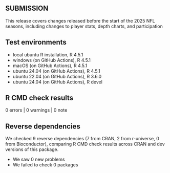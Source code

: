 ## SUBMISSION

This release covers changes released before the start of the 2025 NFL seasons,
including changes to player stats, depth charts, and participation

## Test environments
* local ubuntu R installation,      R 4.5.1
* windows      (on GitHub Actions), R 4.5.1
* macOS        (on GitHub Actions), R 4.5.1
* ubuntu 24.04 (on GitHub Actions), R 4.5.1
* ubuntu 22.04 (on GitHub Actions), R 3.6.0
* ubuntu 24.04 (on GitHub Actions), R devel

## R CMD check results

0 errors | 0 warnings | 0 note

## Reverse dependencies

We checked 9 reverse dependencies (7 from CRAN, 2 from r-universe, 0 from Bioconductor),
comparing R CMD check results across CRAN and dev versions of this package.

 * We saw 0 new problems
 * We failed to check 0 packages
